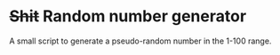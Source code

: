 # ~~Shit~~ Random number generator
A small script to generate a pseudo-random number in the 1-100 range.

